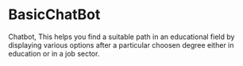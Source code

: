 # BasicChatBot
Chatbot, 
This helps you find a suitable path in an educational field by displaying various options after a particular choosen degree either in education or in a job  sector.
